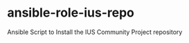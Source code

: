 ansible-role-ius-repo
=====================

Ansible Script to Install the IUS Community Project repository
